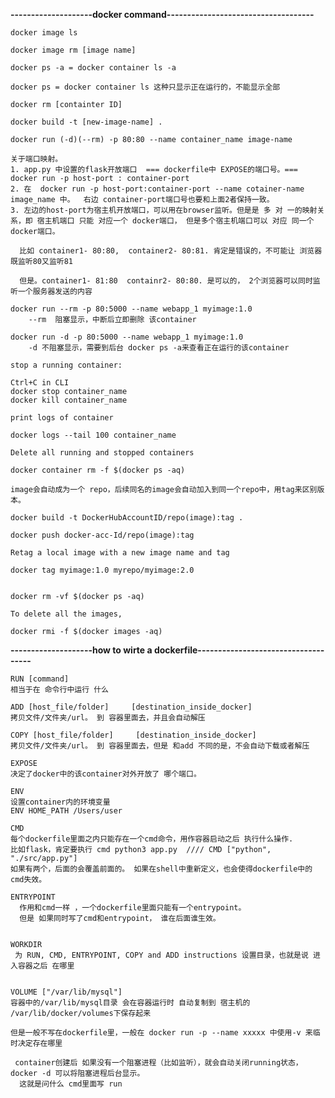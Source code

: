 **--------------------docker command------------------------------------**
```
docker image ls
```

```
docker image rm [image name]
```

```
docker ps -a = docker container ls -a
```

```
docker ps = docker container ls 这种只显示正在运行的，不能显示全部
```

```
docker rm [containter ID]
```

```
docker build -t [new-image-name] .
```

```
docker run (-d)(--rm) -p 80:80 --name container_name image-name 
```

```
关于端口映射。
1. app.py 中设置的flask开放端口  === dockerfile中 EXPOSE的端口号。=== docker run -p host-port : container-port
2. 在  docker run -p host-port:container-port --name cotainer-name image_name 中。  右边 container-port端口号也要和上面2者保持一致。
3. 左边的host-port为宿主机开放端口，可以用在browser监听。但是是 多 对 一的映射关系，即 宿主机端口 只能 对应一个 docker端口， 但是多个宿主机端口可以 对应 同一个docker端口。

  比如 container1- 80:80,  container2- 80:81. 肯定是错误的，不可能让 浏览器既监听80又监听81
  
  但是。container1- 81:80  containr2- 80:80. 是可以的， 2个浏览器可以同时监听一个服务器发送的内容
```

```
docker run --rm -p 80:5000 --name webapp_1 myimage:1.0
    --rm  阻塞显示，中断后立即删除 该container
```

```
docker run -d -p 80:5000 --name webapp_1 myimage:1.0
    -d 不阻塞显示，需要到后台 docker ps -a来查看正在运行的该container
```

```
stop a running container:

Ctrl+C in CLI
docker stop container_name
docker kill container_name

```

```
print logs of container

docker logs --tail 100 container_name

```

```
Delete all running and stopped containers

docker container rm -f $(docker ps -aq)

```


```
image会自动成为一个 repo，后续同名的image会自动加入到同一个repo中，用tag来区别版本。

docker build -t DockerHubAccountID/repo(image):tag .

docker push docker-acc-Id/repo(image):tag

```

```
Retag a local image with a new image name and tag

docker tag myimage:1.0 myrepo/myimage:2.0

```

```To delete all containers including its volumes use,

docker rm -vf $(docker ps -aq)

```

```
To delete all the images,

docker rmi -f $(docker images -aq)

```
**--------------------how to wirte a dockerfile------------------------------------**


```
RUN [command]
相当于在 命令行中运行 什么
```
```
ADD [host_file/folder]     [destination_inside_docker]
拷贝文件/文件夹/url。 到 容器里面去，并且会自动解压
```
```
COPY [host_file/folder]     [destination_inside_docker]
拷贝文件/文件夹/url。 到 容器里面去，但是 和add 不同的是，不会自动下载或者解压
```

```
EXPOSE
决定了docker中的该container对外开放了 哪个端口。

```
```
ENV
设置container内的环境变量
ENV HOME_PATH /Users/user
```

```
CMD
每个dockerfile里面之内只能存在一个cmd命令，用作容器启动之后 执行什么操作.
比如flask，肯定要执行 cmd python3 app.py  //// CMD ["python", "./src/app.py"]
如果有两个，后面的会覆盖前面的。 如果在shell中重新定义，也会使得dockerfile中的cmd失效。
```

```
ENTRYPOINT
  作用和cmd一样 ，一个dockerfile里面只能有一个entrypoint。
  但是 如果同时写了cmd和entrypoint， 谁在后面谁生效。
  
```

```
WORKDIR
 为 RUN, CMD, ENTRYPOINT, COPY and ADD instructions 设置目录，也就是说 进入容器之后 在哪里
 
```

```
VOLUME ["/var/lib/mysql"]
容器中的/var/lib/mysql目录 会在容器运行时 自动复制到 宿主机的  /var/lib/docker/volumes下保存起来

但是一般不写在dockerfile里，一般在 docker run -p --name xxxxx 中使用-v 来临时决定存在哪里

```
```
 container创建后 如果没有一个阻塞进程（比如监听），就会自动关闭running状态，docker -d 可以将阻塞进程后台显示。
  这就是问什么 cmd里面写 run
```

